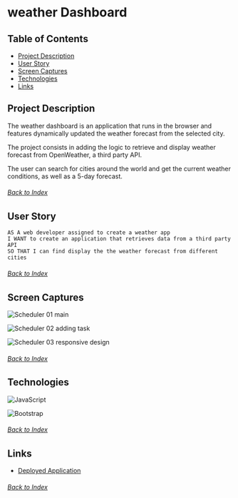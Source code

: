 # weather Dashboard

## Table of Contents
- [Project Description](#Project-Description)
- [User Story](#User-Story)
- [Screen Captures](#Screen-Captures)
- [Technologies](#Technologies)
- [Links](#Links)

## Project Description
The weather dashboard is an application that runs in the browser and features dynamically updated the weather forecast from the selected city.

The project consists in adding the logic to retrieve and display weather forecast from OpenWeather, a third party API.

The user can search for cities around the world and get the current weather conditions, as well as a 5-day forecast.
###### [Back to Index](#Table-of-Contents)

## User Story
```
AS A web developer assigned to create a weather app
I WANT to create an application that retrieves data from a third party API
SO THAT I can find display the the weather forecast from different cities
```
###### [Back to Index](#Table-of-Contents)


## Screen Captures
![Scheduler 01 main](./utils/images/scheduler_01_main.png)

![Scheduler 02 adding task](./utils/images/scheduler_02_add_task.png)

![Scheduler 03 responsive design](./utils/images/scheduler_03_responsive.png)
###### [Back to Index](#Table-of-Contents)


## Technologies
![JavaScript](https://img.shields.io/badge/javascript-%23323330.svg?style=for-the-badge&logo=javascript&logoColor=%23F7DF1E)

![Bootstrap](https://img.shields.io/badge/bootstrap-%23563D7C.svg?style=for-the-badge&logo=bootstrap&logoColor=white)
###### [Back to Index](#Table-of-Contents)

## Links
- [Deployed Application](https://alexjcturbo.github.io/work-day-scheduler/)
###### [Back to Index](#Table-of-Contents)